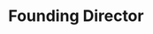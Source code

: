 ---
layout: member
weight: 10000
name: Athanasios Kritharis
status: ['board', 'alumni']
title: Founding Director
img: /assets/images/members/thanos.jpg
email: director@ubcenvision.com
year: 2017
alumni_position: MASc UBC, Sanofi
biography: >
  Athanasios (Thanos) Kritharis is a Masters student in Biological & Chemical Engineering. After 3 years of leading the Chem-E-Car Engineering design team and growing it into the multi-project group, Envision. He decided to step-down in his final year of studies to co-found Innovation Onboard. IOB was inspired by his experiences with competitions at UBC such as Hatching Health and Life Sciences Entrepreneurship and in the Lean Launch Pad Program. Thanos strongly believes in the ability of students to make a difference in the world and is committed to empowering them to make these changes.
linkedin: https://www.linkedin.com/in/athanasios-kritharis-180693a5
---